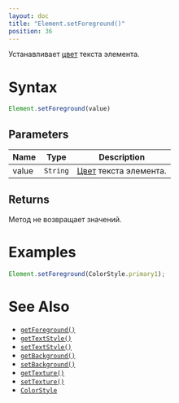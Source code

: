 ```yaml
---
layout: doc
title: "Element.setForeground()"
position: 36
---
```


Устанавливает [цвет](/docs/Specifications/UserInterface/KeyConcepts/Style/ColorStyle/) текста элемента.

# Syntax

```js
Element.setForeground(value)
```


## Parameters

|Name|Type|Description|
|----|----|-----------|
|value|`String`|[Цвет](/docs/Specifications/UserInterface/KeyConcepts/Style/ColorStyle/) текста элемента.|

## Returns

Метод не возвращает значений.

# Examples

```js
Element.setForeground(ColorStyle.primary1);
```

# See Also

* [`getForeground()`](../Element.getForeground/)
* [`getTextStyle()`](../Element.getTextStyle/)
* [`setTextStyle()`](../Element.setTextStyle/)
* [`getBackground()`](../Element.getBackground/)
* [`setBackground()`](../Element.setBackground/)
* [`getTexture()`](../Element.getTexture/)
* [`setTexture()`](../Element.setTexture/)
* [`ColorStyle`](/docs/Specifications/UserInterface/KeyConcepts/Style/ColorStyle/)
